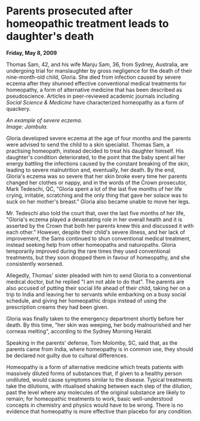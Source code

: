 # Parents prosecuted after homeopathic treatment leads to daughter's death 
**Friday, May 8, 2009**

Thomas Sam, 42, and his wife Manju Sam, 36, from Sydney, Australia, are undergoing trial for manslaughter by gross negligence for the death of their nine-month-old child, Gloria. She died from infection caused by severe eczema after they shunned effective conventional medical treatments for homeopathy, a form of alternative medicine that has been described as pseudoscience. Articles in peer-reviewed academic journals including _Social Science & Medicine_ have characterized homeopathy as a form of quackery.

<i>An example of severe eczema.  
Image: Jambula.</i>

Gloria developed severe eczema at the age of four months and the parents were advised to send the child to a skin specialist. Thomas Sam, a practising homeopath, instead decided to treat his daughter himself. His daughter's condition deteriorated, to the point that the baby spent all her energy battling the infections caused by the constant breaking of the skin, leading to severe malnutrition and, eventually, her death. By the end, Gloria's eczema was so severe that her skin broke every time her parents changed her clothes or nappy, and in the words of the Crown prosecutor, Mark Tedeschi, QC, "Gloria spent a lot of the last five months of her life crying, irritable, scratching and the only thing that gave her solace was to suck on her mother's breast." Gloria also became unable to move her legs.

Mr. Tedeschi also told the court that, over the last five months of her life, "Gloria's eczema played a devastating role in her overall health and it is asserted by the Crown that both her parents knew this and discussed it with each other." However, despite their child's severe illness, and her lack of improvement, the Sams continued to shun conventional medical treatment, instead seeking help from other homeopaths and naturopaths. Gloria temporarily improved during the rare times they used conventional treatments, but they soon dropped them in favour of homeopathy, and she consistently worsened.

Allegedly, Thomas' sister pleaded with him to send Gloria to a conventional medical doctor, but he replied "I am not able to do that". The parents are also accused of putting their social life ahead of their child, taking her on a trip to India and leaving her to servants while embarking on a busy social schedule, and giving her homeopathic drops instead of using the prescription creams they had been given.

Gloria was finally taken to the emergency department shortly before her death. By this time, "her skin was weeping, her body malnourished and her corneas melting", according to the Sydney Morning Herald.

Speaking in the parents' defense, Tom Molomby, SC, said that, as the parents came from India, where homeopathy is in common use, they should be declared not guilty due to cultural differences.

Homeopathy is a form of alternative medicine which treats patients with massively diluted forms of substances that, if given to a healthy person undiluted, would cause symptoms similar to the disease. Typical treatments take the dilutions, with ritualised shaking between each step of the dilution, past the level where any molecules of the original substance are likely to remain; for homeopathic treatments to work, basic well-understood concepts in chemistry and physics would have to be wrong. There is no evidence that homeopathy is more effective than placebo for any condition.

